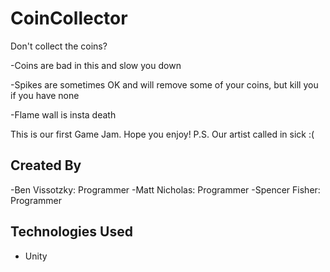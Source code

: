 # CoinCollector
Don't collect the coins?

-Coins are bad in this and slow you down

-Spikes are sometimes OK and will remove some of your coins, but kill you if you have none

-Flame wall is insta death

This is our first Game Jam. Hope you enjoy! P.S. Our artist called in sick :(

## Created By
  -Ben Vissotzky: Programmer
  -Matt Nicholas: Programmer
  -Spencer Fisher: Programmer

## Technologies Used

* Unity
